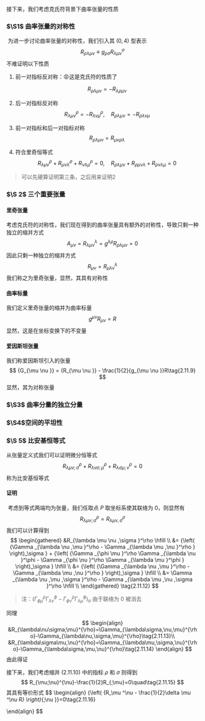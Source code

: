 接下来，我们考虑克氏符背景下曲率张量的性质

### $\S1$ 曲率张量的对称性

​	为进一步讨论曲率张量的对称性，我们引入其 $(0,4)$ 型表示
$$
R_{\rho\lambda\mu\nu}\equiv g_{\rho\sigma}R_{\lambda\mu\nu}^{\sigma}\tag{2.11.1}
$$
不难证明以下性质

1. 前一对指标反对称：😡这是克氏符的性质了

   $$
   R_{\rho\lambda\mu\nu}=-R_{\lambda\rho\mu\nu}\tag{1.11.2}
   $$
   
2. 后一对指标反对称
   $$
   R_{\lambda\mu\nu}^{\rho}=-R_{\lambda\nu\mu}^{\rho},\quad R_{\rho\lambda\mu\nu}=-R_{\rho\lambda\nu\mu}\tag{2.11.3}
   $$

3. 前一对指标和后一对指标对称
   $$
   R_{\rho\lambda\mu\nu}=R_{\mu\nu\rho\lambda}\tag{2.11.4}
   $$

4. 符合里奇恒等式
   $$
   R_{\lambda\mu\nu}^{\rho}+R_{\mu\nu\lambda}^{\rho}+R_{\nu\lambda\mu}^{\rho}=0,\quad R_{\rho\lambda\mu\nu}+R_{\rho\mu\nu\lambda}+R_{\rho\nu\lambda\mu}=0\tag{2.11.5}
   $$

> 可以先硬算证明第三条，之后用来证明2



### $\S 2$ 三个重要张量

#### 里奇张量

​	考虑克氏符的对称性，我们现在得到的曲率张量具有额外的对称性，导致只剩一种独立的缩并方式
$$
{A_{\mu \nu }} = R_{\lambda \mu \nu }^\lambda  = {g^{\lambda \rho }}{R_{\rho \lambda \mu \nu }} = 0\tag{2.11.6}
$$
因此只剩一种独立的缩并方式
$$
{R_{\mu \nu }} = R_{\mu \lambda \nu }^\lambda \tag{2.11.7}
$$
我们称之为里奇张量，显然，其具有对称性

#### 曲率标量

我们定义里奇张量的缩并为曲率标量
$$
{g^{\mu \nu }}{R_{\mu \nu }} = R\tag{2.11.8}
$$
显然，这是在坐标变换下的不变量

#### 爱因斯坦张量

我们称爱因斯坦引入的张量
$$
{G_{\mu \nu }} = {R_{\mu \nu }} - \frac{1}{2}{g_{\mu \nu }}R\tag{2.11.9}
$$
显然，其为对称张量



### $\S3$ 曲率分量的独立分量



### $\S4$空间的平坦性



### $\S 5$ 比安基恒等式

从张量定义式我们可以证明微分恒等式
$$
R_{\lambda\mu\nu;\sigma}^{\rho}+R_{\lambda\nu\sigma;\mu}^{\rho}+R_{\lambda\sigma\mu;\nu}^{\rho}=0\tag{2.11.10}
$$
称为比安基恒等式

#### 证明

​	考虑到等式两端均为张量，我们任取点 $P$ 取坐标系使其联络为 $0$，则显然有
$$
R_{\lambda \mu \nu ;\sigma }^\rho  = R_{\lambda \mu \nu ,\sigma }^\rho \tag{2.11.11}
$$
我们可以计算得到
$$
\begin{gathered}
  &R_{\lambda \mu \nu ,\sigma }^\rho  \hfill \\
   &= {\left( {\Gamma _{\lambda \nu ,\mu }^\rho  - \Gamma _{\lambda \mu ,\nu }^\rho } \right)_\sigma } + {\left( {\Gamma _{\phi \mu }^\rho \Gamma _{\lambda \nu }^\phi  - \Gamma _{\phi \nu }^\rho \Gamma _{\lambda \mu }^\phi } \right)_\sigma } \hfill \\
   &= {\left( {\Gamma _{\lambda \nu ,\mu }^\rho  - \Gamma _{\lambda \mu ,\nu }^\rho } \right)_\sigma } \hfill \\
   &= \Gamma _{\lambda \nu ,\mu ,\sigma }^\rho  - \Gamma _{\lambda \mu ,\nu ,\sigma }^\rho  \hfill \\ 
\end{gathered} \tag{2.11.12}
$$

> 注：${\left( {\Gamma _{\phi \mu }^\rho \Gamma _{\lambda \nu }^\phi  - \Gamma _{\phi \nu }^\rho \Gamma _{\lambda \mu }^\phi } \right)_\sigma }$ 由于联络为 $0$ 被消去

同理
$$
\begin{align}
&R_{\lambda\nu\sigma;\mu}^{\rho}=\Gamma_{\lambda\sigma,\nu,\mu}^{\rho}-\Gamma_{\lambda\nu,\sigma,\mu}^{\rho}\tag{2.11.13}\\
&R_{\lambda\sigma\mu,\nu}^{\rho}=\Gamma_{\lambda\mu,\sigma,\nu}^{\rho}-\Gamma_{\lambda\sigma,\mu,\nu}^{\rho}\tag{2.11.14}
\end{align}
$$
由此得证



接下来，我们考虑缩并 $(2.11.10)$ 中的指标 $\rho$ 和 $\sigma$ 则得到
$$
R_{\mu;\nu}^{\nu}-\frac{1}{2}R_{;\mu}=0\quad\tag{2.11.15}
$$
其具有等价形式
$$
\begin{align}
{\left( {R_\mu ^\nu  - \frac{1}{2}\delta _\mu ^\nu R} \right)_{;\nu }}=0\tag{2.11.16}

\end{align}
$$




